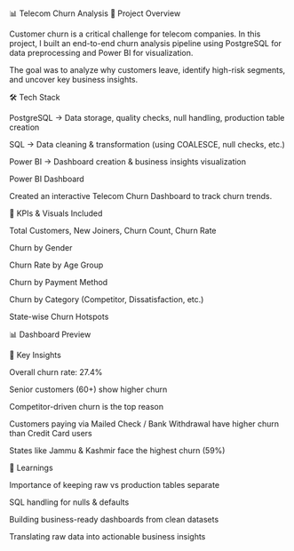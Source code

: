 📊 Telecom Churn Analysis
🚀 Project Overview

Customer churn is a critical challenge for telecom companies. In this project, I built an end-to-end churn analysis pipeline using PostgreSQL for data preprocessing and Power BI for visualization.

The goal was to analyze why customers leave, identify high-risk segments, and uncover key business insights.

🛠️ Tech Stack

PostgreSQL → Data storage, quality checks, null handling, production table creation

SQL → Data cleaning & transformation (using COALESCE, null checks, etc.)

Power BI → Dashboard creation & business insights visualization

Power BI Dashboard

Created an interactive Telecom Churn Dashboard to track churn trends.

📌 KPIs & Visuals Included

Total Customers, New Joiners, Churn Count, Churn Rate

Churn by Gender

Churn Rate by Age Group

Churn by Payment Method

Churn by Category (Competitor, Dissatisfaction, etc.)

State-wise Churn Hotspots

📊 Dashboard Preview

🔑 Key Insights

Overall churn rate: 27.4%

Senior customers (60+) show higher churn

Competitor-driven churn is the top reason

Customers paying via Mailed Check / Bank Withdrawal have higher churn than Credit Card users

States like Jammu & Kashmir face the highest churn (59%)

📘 Learnings

Importance of keeping raw vs production tables separate

SQL handling for nulls & defaults

Building business-ready dashboards from clean datasets

Translating raw data into actionable business insights

